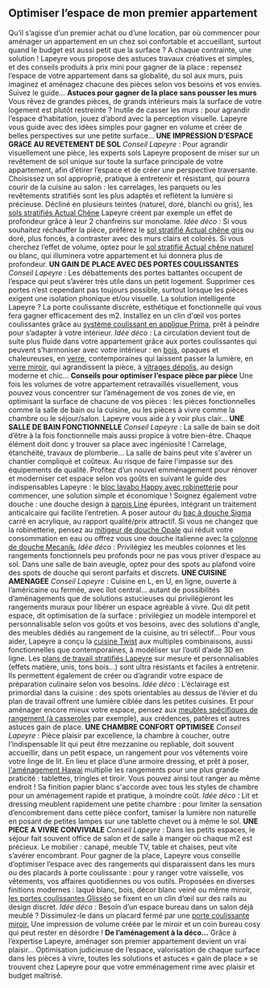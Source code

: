 ##
## **Optimiser l’espace de mon premier appartement**
Qu’il s’agisse d’un premier achat ou d’une location, par où commencer pour aménager un appartement en un chez soi confortable et accueillant, surtout quand le budget est aussi petit que la surface ?
A chaque contrainte, une solution ! Lapeyre vous propose des astuces travaux créatives et simples, et des conseils produits à prix mini pour gagner de la place : repensez l’espace de votre appartement dans sa globalité, du sol aux murs, puis imaginez et aménagez chacune des pièces selon vos besoins et vos envies. Suivez le guide…
**Astuces pour gagner de la place sans pousser les murs**
Vous rêvez de grandes pièces, de grands intérieurs mais la surface de votre logement est plutôt restreinte ? Inutile de casser les murs : pour agrandir l’espace d’habitation, jouez d’abord avec la perception visuelle. Lapeyre vous guide avec des idées simples pour gagner en volume et créer de belles perspectives sur une petite surface…
**UNE IMPRESSION D’ESPACE GRâCE AU REVETEMENT DE SOL**
_Conseil Lapeyre_ : Pour agrandir visuellement une pièce, les experts sols Lapeyre proposent de miser sur un revêtement de sol unique sur toute la surface principale de votre appartement, afin d’étirer l’espace et de créer une perspective traversante. Choisissez un sol approprié, pratique à entretenir et résistant, qui pourra courir de la cuisine au salon : les carrelages, les parquets ou les revêtements stratifiés sont les plus adaptés et reflètent la lumière si précieuse.
Décliné en plusieurs teintes (naturel, doré, blanchi ou gris), les [sols stratifiés Actual Chêne](http://www.lapeyre.fr/Sol-stratifie-Actual-Chene-naturel-FPC372707?xtmc=sol_stratifie_actual&xtnp=1&xtcr=1) Lapeyre créent par exemple un effet de profondeur grâce à leur 2 chanfreins sur monolame.
_Idée déco :_ Si vous souhaitez réchauffer la pièce, préférez le [sol stratifié Actual chêne gris](http://www.lapeyre.fr/Sol-stratifie-Actual-Chene-gris-FPC372713) ou doré, plus foncés, à contraster avec des murs clairs et colorés. Si vous cherchez l’effet de volume, optez pour le [sol stratifié Actual chêne naturel](http://www.lapeyre.fr/Sol-stratifie-Actual-Chene-naturel-FPC372707?xtmc=sol_stratifie_actual&xtnp=1&xtcr=1) ou blanc, qui illuminera votre appartement et lui donnera plus de profondeur.
**UN GAIN DE PLACE AVEC DES PORTES COULISSANTES**
_Conseil Lapeyre_ : Les débattements des portes battantes occupent de l’espace qui peut s’avérer très utile dans un petit logement. Supprimer ces portes n’est cependant pas toujours possible, surtout lorsque les pièces exigent une isolation phonique et/ou visuelle. La solution intelligente Lapeyre ? La porte coulissante discrète, esthétique et fonctionnelle qui vous fera gagner efficacement des m2.
Installez en un clin d'œil vos portes coulissantes grâce au [système coulissant en applique Prima](http://www.lapeyre.fr/ferrure-pour-systeme-coulissant-en-applique-prima-a-peindre-FPC0690600), prêt à peindre pour s’adapter à votre intérieur.
_Idée déco_ : La circulation devient tout de suite plus fluide dans votre appartement grâce aux portes coulissantes qui peuvent s’harmoniser avec votre intérieur : en [bois](http://www.lapeyre.fr/porte-usinee-pret-a-peindre-pour-systeme-coulissant-FPC2275500), opaques et chaleureuses, en [verre](http://www.lapeyre.fr/porte-en-verre-purete-pour-systeme-coulissant-manhattan-FPC2360710), contemporaines qui laissent passer la lumière, en [verre miroir](http://www.lapeyre.fr/porte-coulissante-mirage-pour-systeme-coulissant-manhattan-FPC2360780?xtmc=porte_coulissante&xtnp=1&xtcr=12), qui agrandissent la pièce, à [vitrages dépolis](http://www.lapeyre.fr/porte-coulissante-supernova-en-bois-FPC2250320), au design moderne et chic…
**Conseils pour optimiser l’espace pièce par pièce**
Une fois les volumes de votre appartement retravaillés visuellement, vous pouvez vous concentrer sur l’aménagement de vos zones de vie, en optimisant la surface de chacune de vos pièces : les pièces fonctionnelles comme la salle de bain ou la cuisine, ou les pièces à vivre comme la chambre ou le séjour/salon. Lapeyre vous aide à y voir plus clair…
**UNE SALLE DE BAIN FONCTIONNELLE**
_Conseil Lapeyre_ : La salle de bain se doit d’être à la fois fonctionnelle mais aussi propice à votre bien-être. Chaque élément doit donc y trouver sa place avec ingéniosité ! Carrelage, étanchéité, travaux de plomberie... La salle de bains peut vite s'avérer un chantier compliqué et coûteux. Au risque de faire l'impasse sur des équipements de qualité. Profitez d’un nouvel emménagement pour rénover et moderniser cet espace selon vos goûts en suivant le guide des indispensables Lapeyre : le [bloc lavabo Happy avec robinetterie](http://www.lapeyre.fr/modele-happy-ensemble-de-meuble-de-salle-de-bains-FPC1241125?xtmc=happy&xtnp=1&xtcr=2&xtmc=happy&xtnp=1&xtcr=2) pour commencer, une solution simple et économique ! Soignez également votre douche : une douche design à [parois Line](http://www.lapeyre.fr/parois-de-douche-line-FPC1239009?xtmc=paroi_de_douche_line&xtnp=1&xtcr=1) épurées, intégrant un traitement anticalcaire qui facilite l’entretien. A poser autour du [bac à douche Sigma](http://www.lapeyre.fr/bac-a-douche-carre-sigma-FPC430783?xtmc=receveur_sigma&xtnp=1&xtcr=1) carré en acrylique, au rapport qualité/prix attractif. Si vous ne changez que la robinetterie, pensez au [mitigeur de douche Opale](http://www.lapeyre.fr/mitigeur-douche-opale-FPC1238975?xtmc=mitigeur_opale&xtnp=1&xtcr=1) qui réduit votre consommation en eau ou offrez vous une douche italienne avec la [colonne de douche Mecanik.](http://www.lapeyre.fr/colonne-de-douche-non-hydromassante-mecanik-FPC1239753?xtmc=colonne_de_douche_mecanik&xtnp=1&xtcr=1)
_Idée déco_ : Privilégiez les meubles colonnes et les rangements fonctionnels peu profonds pour ne pas vous priver d’espace au sol. Dans une salle de bain aveugle, optez pour des spots au plafond voire des spots de douche qui seront parfaits et discrets.
**UNE CUISINE AMENAGEE**
_Conseil Lapeyre_ : Cuisine en L, en U, en ligne, ouverte à l’américaine ou fermée, avec îlot central… autant de possibilités d’aménagements que de solutions astucieuses qui privilégieront les rangements muraux pour libérer un espace agréable à vivre. Qui dit petit espace, dit optimisation de la surface : privilégiez un modèle intemporel et personnalisable selon vos goûts et vos besoins, avec des solutions d'angle, des meubles dédiés au rangement de la cuisine, au tri sélectif… Pour vous aider, Lapeyre a conçu la [cuisine Twist](http://www.lapeyre.fr/cuisine-twist-FPC200524) aux multiples combinaisons, aussi fonctionnelles que contemporaines, à modéliser sur l’outil d’aide 3D en ligne.
Les [plans de travail stratifiés Lapeyre](http://www.lapeyre.fr/plan-de-travail-stratifie-sur-mesure-FPC3020540?xtmc=plan_de_travail_stratifie&xtnp=1&xtcr=1) sur mesure et personnalisables (effets matière, unis, tons bois…) sont ultra résistants et faciles à entretenir. Ils permettent également de créer ou d’agrandir votre espace de préparation culinaire selon vos besoins.
_Idée déco_ : L’éclairage est primordial dans la cuisine : des spots orientables au dessus de l’évier et du plan de travail offrent une lumière ciblée dans les petites cuisines. Et pour aménager encore mieux votre espace, pensez aux [meubles spécifiques de rangement (à casseroles](http://www.lapeyre.fr/meuble-de-cuisine-range-casseroles-blanc-suspendu-twist-FPC5193000) par exemple), aux crédences, patères et autres astuces gain de place.
**UNE CHAMBRE CONFORT OPTIMISEE**
_Conseil Lapeyre_ : Pièce plaisir par excellence, la chambre à coucher, outre l’indispensable lit qui peut être mezzanine ou repliable, doit souvent accueillir, dans un petit espace, un rangement pour vos vêtements voire votre linge de lit. En lieu et place d’une armoire dressing, et prêt à poser, [l'aménagement Hawai](http://www.lapeyre.fr/amenagement-hawai-FPC426149?xtmc=amenagement_hawai&xtnp=1&xtcr=1) multiplie les rangements pour une plus grande praticité : tablettes, tringles et tiroir. Vous pouvez ainsi tout ranger au même endroit ! Sa finition papier blanc s'accorde avec tous les styles de chambre pour un aménagement rapide et pratique, à moindre coût.
_Idée déco_ : Lit et dressing meublent rapidement une petite chambre : pour limiter la sensation d’encombrement dans cette pièce confort, tamiser la lumière non naturelle en posant de petites lampes sur une tablette chevet ou à même le sol.
**UNE PIECE A VIVRE CONVIVIALE**
_Conseil Lapeyre_ : Dans les petits espaces, le séjour fait souvent office de salon et de salle à manger où chaque m2 est précieux. Le mobilier : canapé, meuble TV, table et chaises, peut vite s’avérer encombrant. Pour gagner de la place, Lapeyre vous conseille d’optimiser l’espace avec des rangements qui disparaissent dans les murs ou des placards à porte coulissante : pour y ranger votre vaisselle, vos vêtements, vos affaires quotidiennes ou vos outils. Proposées en diverses finitions modernes : laqué blanc, bois, décor blanc veiné ou même miroir, [les portes coulissantes Glisséo](http://www.lapeyre.fr/rails-pour-porte-de-placard-coulissant-glisseo---laque-blanc-FPC426141) se fixent en un clin d’œil sur des rails au design discret.
_Idée déco_ : Besoin d’un espace bureau dans un salon déjà meublé ? Dissimulez-le dans un placard fermé par une [porte coulissante miroir.](http://www.lapeyre.fr/porte-de-placard-coulissante-seule-glisseo---laque-blanc-FPC426135) Une impression de volume créée par le miroir et un coin bureau cosy qui peut rester en désordre !
**De l’aménagement à la déco…**
Grâce à l’expertise Lapeyre, aménager son premier appartement devient un vrai plaisir… Optimisation judicieuse de l’espace, valorisation de chaque surface dans les pièces à vivre, toutes les solutions et astuces « gain de place » se trouvent chez Lapeyre pour que votre emménagement rime avec plaisir et budget maîtrisé.